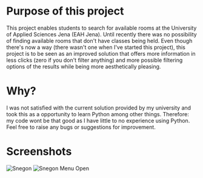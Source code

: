 # Purpose of this project

This project enables students to search for available rooms at the University of Applied Sciences Jena (EAH Jena). Until recently there was no possibility of finding available rooms that don't have classes being held. Even though there's now a way (there wasn't one when I've started this project), this project is to be seen as an improved solution that offers more information in less clicks (zero if you don't filter anything) and more possible filtering options of the results while being more aesthetically pleasing.

# Why?

I was not satisfied with the current solution provided by my university
and took this as a opportunity to learn Python among other things.
Therefore: my code wont be that good as I have little to no experience using Python.
Feel free to raise any bugs or suggestions for improvement.

# Screenshots
![Snegon](https://i.imgur.com/h9lnd56.png?1)
![Snegon Menu Open](https://i.imgur.com/aLQp5pP.png?1)